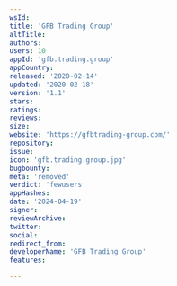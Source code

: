 ```yaml
---
wsId: 
title: 'GFB Trading Group'
altTitle: 
authors: 
users: 10
appId: 'gfb.trading.group'
appCountry: 
released: '2020-02-14'
updated: '2020-02-18'
version: '1.1'
stars: 
ratings: 
reviews: 
size: 
website: 'https://gfbtrading-group.com/'
repository: 
issue: 
icon: 'gfb.trading.group.jpg'
bugbounty: 
meta: 'removed'
verdict: 'fewusers'
appHashes: 
date: '2024-04-19'
signer: 
reviewArchive: 
twitter: 
social: 
redirect_from: 
developerName: 'GFB Trading Group'
features: 

---
```


